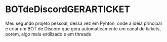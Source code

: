 # BOTdeDiscordGERARTICKET
Meu segundo projeto pessoal, dessa vez em Pyhton, onde a idéia principal é criar um BOT de Discord que gera automaticamente um canal de tickets, porém, algo mais estilizado e em threads
